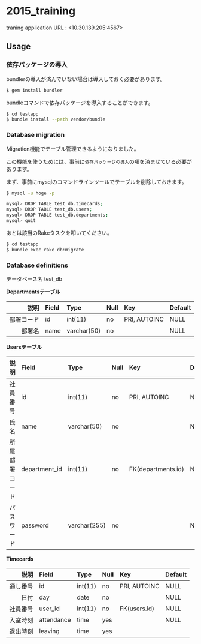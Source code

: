# 2015_training

traning application
URL : <10.30.139.205:4567>

## Usage

### 依存パッケージの導入

bundlerの導入が済んでいない場合は導入しておく必要があります。

```bash
$ gem install bundler
```

bundleコマンドで依存パッケージを導入することができます。

```bash
$ cd testapp
$ bundle install --path vendor/bundle
```


### Database migration

Migration機能でテーブル管理できるようになりました。

この機能を使うためには、事前に`依存パッケージの導入`の項を済ませている必要があります。

まず、事前にmysqlのコマンドラインツールでテーブルを削除しておきます。

```bash
$ mysql -u hoge -p

mysql> DROP TABLE test_db.timecards;
mysql> DROP TABLE test_db.users;
mysql> DROP TABLE test_db.departments;
mysql> quit
```

あとは該当のRakeタスクを叩いてください。

```bash
$ cd testapp
$ bundle exec rake db:migrate
```

### Database definitions

データベース名 test_db

**Departmentsテーブル**

説明|Field|Type|Null|Key|Default
--:|:--|:--|:--|:--|:--
部署コード|id|int(11)|no|PRI, AUTOINC|NULL
部署名|name|varchar(50)|no||NULL

**Usersテーブル**

説明|Field|Type|Null|Key|Default
--:|:--|:--|:--|:--|:--
社員番号|id|int(11)|no|PRI, AUTOINC|NULL
氏名|name|varchar(50)|no||NULL
所属部署コード|department_id|int(11)|no|FK(departments.id)|NULL
パスワード|password|varchar(255)|no||NULL

**Timecards**

説明|Field|Type|Null|Key|Default
--:|:--|:--|:--|:--|:--
通し番号|id|int(11)|no|PRI, AUTOINC|NULL
日付|day|date|no||NULL
社員番号|user_id|int(11)|no|FK(users.id)|NULL
入室時刻|attendance|time|yes||NULL
退出時刻|leaving|time|yes
